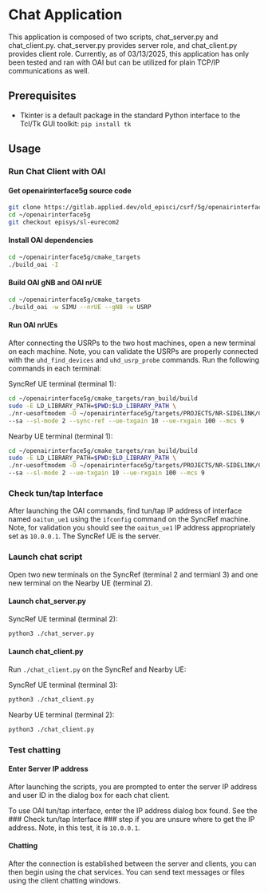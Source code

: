 # Chat Application
This application is composed of two scripts, chat_server.py and chat_client.py.
chat_server.py provides server role, and chat_client.py provides client role.
Currently, as of 03/13/2025, this application has only been tested and ran with OAI but can be utilized for plain TCP/IP communications as well.

## Prerequisites
- Tkinter is a default package in the standard Python interface to the Tcl/Tk GUI toolkit:
 `pip install tk`

## Usage ##
### Run Chat Client with OAI ###
#### Get openairinterface5g source code ####
```bash
git clone https://gitlab.applied.dev/old_episci/csrf/5g/openairinterface5g ~/openairinterface5g
cd ~/openairinterface5g
git checkout episys/sl-eurecom2
```

#### Install OAI dependencies ####
```bash
cd ~/openairinterface5g/cmake_targets
./build_oai -I
```

#### Build OAI gNB and OAI nrUE ####
```bash
cd ~/openairinterface5g/cmake_targets
./build_oai -w SIMU --nrUE --gNB -w USRP
```

#### Run OAI nrUEs ####
After connecting the USRPs to the two host machines, open a new terminal on each machine. Note, you can validate the USRPs are properly connected with the `uhd_find_devices` and `uhd_usrp_probe` commands. Run the following commands in each terminal:

SyncRef UE terminal (terminal 1):
```bash
cd ~/openairinterface5g/cmake_targets/ran_build/build
sudo -E LD_LIBRARY_PATH=$PWD:$LD_LIBRARY_PATH \
./nr-uesoftmodem -O ~/openairinterface5g/targets/PROJECTS/NR-SIDELINK/CONF/sl_sync_ref.conf \
--sa --sl-mode 2 --sync-ref --ue-txgain 10 --ue-rxgain 100 --mcs 9
```

Nearby UE terminal (terminal 1):
```bash
cd ~/openairinterface5g/cmake_targets/ran_build/build
sudo -E LD_LIBRARY_PATH=$PWD:$LD_LIBRARY_PATH \
./nr-uesoftmodem -O ~/openairinterface5g/targets/PROJECTS/NR-SIDELINK/CONF/sl_ue1.conf \
--sa --sl-mode 2 --ue-txgain 10 --ue-rxgain 100 --mcs 9
```

### Check tun/tap Interface ###
After launching the OAI commands, find tun/tap IP address of interface named `oaitun_ue1` using the `ifconfig` command on the SyncRef machine. Note, for validation you should see the `oaitun_ue1` IP address appropriately set as `10.0.0.1`. The SyncRef UE is the server.

### Launch chat script ###
Open two new terminals on the SyncRef (terminal 2 and termianl 3) and one new terminal on the Nearby UE (terminal 2).

#### Launch chat_server.py
SyncRef UE terminal (terminal 2):
```bash
python3 ./chat_server.py
```

#### Launch chat_client.py
Run `./chat_client.py` on the SyncRef and Nearby UE:

SyncRef UE terminal (terminal 3):
```bash
python3 ./chat_client.py
```
Nearby UE terminal (terminal 2):
```bash
python3 ./chat_client.py
```

### Test chatting ###
#### Enter Server IP address ####
After launching the scripts, you are prompted to enter the server IP address and user ID in the dialog box for each chat client.

To use OAI tun/tap interface, enter the IP address dialog box found. See the ### Check tun/tap Interface ### step if you are unsure where to get the IP address. Note, in this test, it is `10.0.0.1`.

#### Chatting ####
After the connection is established between the server and clients, you can then begin using the chat services. You can send text messages or files using the client chatting windows.